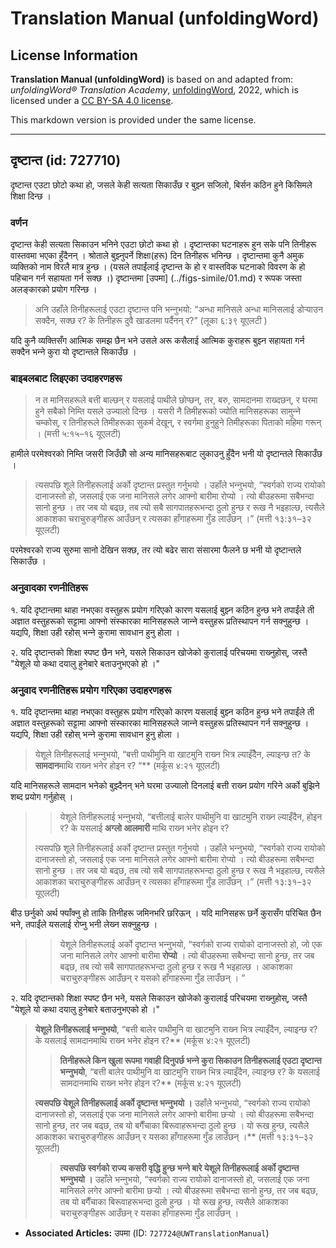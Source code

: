 # Translation Manual (unfoldingWord)

## License Information

**Translation Manual (unfoldingWord)** is based on and adapted from: _unfoldingWord® Translation Academy_, [unfoldingWord](https://unfoldingword.org/utw), 2022, which is licensed under a [CC BY-SA 4.0 license](https://creativecommons.org/licenses/by-sa/4.0/legalcode.en).

This markdown version is provided under the same license.



--------------------------------

## दृष्टान्त (id: 727710)

दृष्टान्त एउटा छोटो कथा हो, जसले केही सत्यता सिकाउँछ र बुझ्‍न सजिलो, बिर्सन कठिन हुने किसिमले शिक्षा दिन्छ ।

### वर्णन

दृष्टान्त केही सत्यता सिकाउन भनिने एउटा छोटो कथा हो । दृष्टान्तका घटनाहरू हुन सके पनि तिनीहरू वास्तवमा भएका हुँदैनन् । श्रोताले बुझ्‍नुपर्ने शिक्षा(हरू) दिन तिनीहरू भनिन्छ । दृष्टान्तमा कुनै अमुक व्यक्तिको नाम विरलै मात्र हुन्छ । (यसले तपाईंलाई दृष्टान्त के हो र वास्तविक घटनाको विवरण के हो पहिचान गर्न सहायता गर्न सक्छ ।) दृष्टान्तमा \[उपमा] (../figs\-simile/01\.md) र रूपक जस्ता अलङ्‍कारको प्रयोग गरिन्छ ।

> अनि उहाँले तिनीहरूलाई एउटा दृष्‍टान्‍त पनि भन्‍नुभयो: “अन्‍धा मानिसले अन्‍धा मानिसलाई डोर्‍याउन सक्‍दैन, सक्छ र? के तिनीहरू दुवै खाडलमा पर्दैनन्‌ र?” (लूका ६:३९ यूएलटी )

यदि कुनै व्यक्तिसँग आत्मिक समझ छैन भने उसले अरू कसैलाई आत्मिक कुराहरू बुझ्‍न सहायता गर्न सक्दैन भन्‍ने कुरा यो दृष्टान्तले सिकाउँछ ।

### बाइबलबाट लिइएका उदाहरणहरू

> न त मानिसहरूले बत्ती बाल्छन् र यसलाई पाथीले छोप्‍छन्, तर, बरु, सामदानमा राख्‍दछन्, र घरमा हुने सबैको निम्‍ति यसले उज्‍यालो दिन्‍छ । यसरी नै तिमीहरूको ज्‍योति मानिसहरूका सामुन्‍ने चम्‍कोस्, र तिनीहरूले तिमीहरूका सुकर्म देखून्, र स्‍वर्गमा हुनुहुने तिमीहरूका पिताको महिमा गरून्‌ । (मत्ती ५:१५–१६ यूएलटी)

हामीले परमेश्‍वरको निम्ति जसरी जिउँछौँ सो अन्य मानिसहरूबाट लुकाउनु हुँदैन भनी यो दृष्टान्तले सिकाउँछ ।

> त्यसपछि शूले तिनीहरूलाई अर्को दृष्‍टान्‍त प्रस्तुत गर्नुभयो । उहाँले भन्‍नुभयो, “स्‍वर्गको राज्‍य रायोको दानाजस्‍तो हो, जसलाई एक जना मानिसले लगेर आफ्‍नो बारीमा रोप्‍‍यो । त्‍यो बीउहरूमा सबैभन्दा सानो हुन्‍छ । तर जब यो बढ्‌छ, तब त्‍यो सबै सागपातहरूभन्‍दा ठुलो हुन्‍छ र रूख नै भइहाल्‍छ, त्यसैले आकाशका चराचुरुङ्गीहरू आउँछन् र त्‍यसका हाँगाहरूमा गुँड लाउँछन्‌ ।” (मत्ती १३:३१–३२ यूएलटी)

परमेश्‍वरको राज्य सुरुमा सानो देखिन सक्छ, तर त्यो बढेर सारा संसारमा फैलने छ भनी यो दृष्टान्तले सिकाउँछ ।

### अनुवादका रणनीतिहरू

१. यदि दृष्टान्तमा थाहा नभएका वस्तुहरू प्रयोग गरिएको कारण यसलाई बुझ्‍न कठिन हुन्छ भने तपाईंले ती अज्ञात वस्तुहरूको सट्टामा आफ्नो संस्कारका मानिसहरूले जान्‍ने वस्तुहरू प्रतिस्थापन गर्न सक्‍नुहुन्छ । यद्यपि, शिक्षा उही रहोस् भन्‍ने कुरामा सावधान हुनु होला ।

२. यदि दृष्टान्तको शिक्षा स्पष्ट छैन भने, यसले सिकाउन खोजेको कुरालाई परिचयमा राख्‍नुहोस्, जस्तै "येशूले यो कथा दयालु हुनेबारे बताउनुभएको हो ।"

### अनुवाद रणनीतिहरू प्रयोग गरिएका उदाहरणहरू

१. यदि दृष्टान्तमा थाहा नभएका वस्तुहरू प्रयोग गरिएको कारण यसलाई बुझ्‍न कठिन हुन्छ भने तपाईंले ती अज्ञात वस्तुहरूको सट्टामा आफ्नो संस्कारका मानिसहरूले जान्‍ने वस्तुहरू प्रतिस्थापन गर्न सक्‍नुहुन्छ । यद्यपि, शिक्षा उही रहोस् भन्‍ने कुरामा सावधान हुनु होला ।

> येशूले तिनीहरूलाई भन्‍नुभयो, “बत्ती पाथीमुनि वा खाटमुनि राख्‍न भित्र ल्याइँदेैन, ल्याइन्छ त? के **सामदान**माथि राख्‍न भनेर होइन र? “\*\* (मर्कूस ४:२१ यूएलटी)

यदि मानिसहरूले सामदान भनेको बुझ्दैनन् भने घरमा उज्यालो दिनलाई बत्ती राख्‍न प्रयोग गरिने अर्को बुझिने शब्द प्रयोग गर्नुहोस् ।

> > येशूले तिनीहरूलाई भन्‍नुभयो, “बत्तीलाई बालेर पाथीमुनि वा खाटमुनि राख्‍न ल्याइँदैन, होइन र? के यसलाई **अग्लो आलमारी** माथि राख्‍न भनेर होइन र?
> 
> त्यसपछि शूले तिनीहरूलाई अर्को दृष्‍टान्‍त प्रस्तुत गर्नुभयो । उहाँले भन्‍नुभयो, “स्‍वर्गको राज्‍य रायोको दानाजस्‍तो हो, जसलाई एक जना मानिसले लगेर आफ्‍नो बारीमा रोप्‍‍यो । त्‍यो बीउहरूमा सबैभन्दा सानो हुन्‍छ । तर जब यो बढ्‌छ, तब त्‍यो सबै सागपातहरूभन्‍दा ठुलो हुन्‍छ र रूख नै भइहाल्‍छ, त्यसैले आकाशका चराचुरुङ्गीहरू आउँछन् र त्‍यसका हाँगाहरूमा गुँड लाउँछन्‌ ।” (मत्ती १३:३१–३२ यूएलटी)

बीउ छर्नुको अर्थ फ्याँक्‍नु हो ताकि तिनीहरू जमिनभरि छरिऊन् । यदि मानिसहरू छर्ने कुरासँग परिचित छैन भने, तपाईंले यसलाई रोप्‍नु भनी लेख्‍न सक्‍नुहुन्छ ।

> > येशूले तिनीहरूलाई अर्को दृष्‍टान्‍त भन्‍नुभयो, “स्‍वर्गको राज्‍य रायोको दानाजस्‍तो हो, जो एक जना मानिसले लगेर आफ्‍नो बारीमा **रोप्‍यो** । त्‍यो बीउहरूमा सबैभन्दा सानो हुन्‍छ, तर जब बढ्‌छ, तब त्‍यो सबै सागपातहरूभन्‍दा ठुलो हुन्‍छ र रूख नै भइहाल्‍छ । आकाशका चराचुरुङ्गीहरू आउँछन् र यसको हाँगाहरूमा गुँड लाउँछन्‌ । ”

२. यदि दृष्टान्तको शिक्षा स्पष्ट छैन भने, यसले सिकाउन खोजेको कुरालाई परिचयमा राख्‍नुहोस्, जस्तै "येशूले यो कथा दयालु हुनेबारे बताउनुभएको हो ।"

> **येशूले तिनीहरूलाई भन्‍नुभयो**, “बत्ती बालेर पाथीमुनि वा खाटमुनि राख्‍न भित्र ल्‍याइँदैन, ल्याइन्छ र? के यसलाई सामदानमाथि राख्‍न भनेर होइन र?\*\* (मर्कूस ४:२१ यूएलटी)
> 
> 
> > **तिनीहरूले किन खुला रूपमा गवाही दिनुपर्छ भन्‍ने कुरा सिकाउन तिनीहरूलाई एउटा दृष्टान्त भन्‍नुभयो**, “बत्ती बालेर पाथीमुनि वा खाटमुनि राख्‍न भित्र ल्‍याइँदैन, ल्याइन्छ र? के यसलाई सामदानमाथि राख्‍न भनेर होइन र?\*\* (मर्कूस ४:२१ यूएलटी)
> 
> **त्यसपछि येशूले तिनीहरूलाई अर्को दृष्‍टान्‍त भन्‍नुभयो ।** उहाँले भन्‍नुभयो, “स्‍वर्गको राज्‍य रायोको दानाजस्‍तो हो, जसलाई एक जना मानिसले लगेर आफ्‍नो बारीमा छर्‍यो । त्‍यो बीउहरूमा सबैभन्दा सानो हुन्‍छ, तर जब बढ्‌छ, तब यो बगैँचाका बिरूवाहरूभन्दा ठुलो हुन्‍छ । यो रूख हुन्छ, त्यसैले आकाशका चराचुरुङ्गीहरू आउँछन् र यसका हाँगाहरूमा गुँड लाउँछन्‌ ।\*\* (मत्ती १३:३१–३२ यूएलटी)
> 
> 
> > **त्यसपछि स्वर्गको राज्य कसरी वृद्धि हुन्छ भन्‍ने बारे येशूले तिनीहरूलाई अर्को दृष्‍टान्‍त भन्‍नुभयो ।** उहाँले भन्‍नुभयो, “स्‍वर्गको राज्‍य रायोको दानाजस्‍तो हो, जसलाई एक जना मानिसले लगेर आफ्‍नो बारीमा छर्‍यो । त्‍यो बीउहरूमा सबैभन्दा सानो हुन्‍छ, तर जब बढ्‌छ, तब यो बगैँचाका बिरूवाहरूभन्दा ठुलो हुन्‍छ । यो रूख हुन्छ, त्यसैले आकाशका चराचुरुङ्गीहरू आउँछन् र यसका हाँगाहरूमा गुँड लाउँछन्‌ ।

* **Associated Articles:** उपमा (ID: `727724@UWTranslationManual`)

